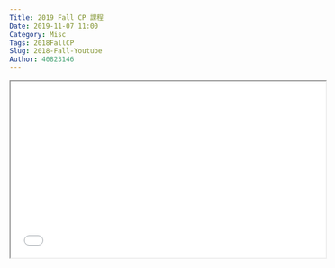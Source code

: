 ```yaml
---
Title: 2019 Fall CP 課程
Date: 2019-11-07 11:00
Category: Misc
Tags: 2018FallCP
Slug: 2018-Fall-Youtube
Author: 40823146
---
```


<iframe width="560" height="314" src="//www.youtube.com/embed/I2_mjQ8b42E" allowfullscreen="allowfullscreen"></iframe>

<!-- PELICAN_END_SUMMARY -->
